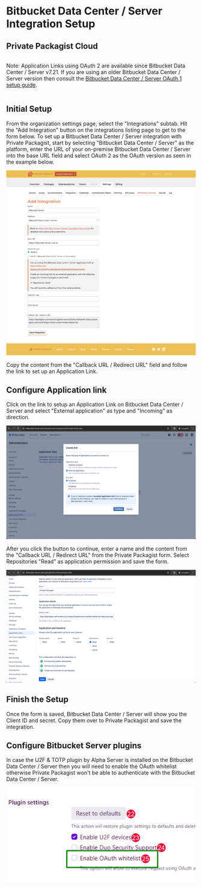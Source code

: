 # Bitbucket Data Center / Server Integration Setup
## Private Packagist Cloud

<div class="row column">
    <div class="callout warning">
        <p>Note: Application Links using OAuth 2 are available since Bitbucket Data Center / Server v7.21. If you are using an older Bitbucket Data Center / Server version then consult the <a href="/docs/cloud/bitbucket-server-oauth1-integration-setup.md">Bitbucket Data Center / Server OAuth 1 setup guide</a>.</p>
    </div>
</div>

## Initial Setup
From the organization settings page, select the "Integrations" subtab.
Hit the "Add Integration" button on the integrations listing page to get to the form below.
To set up a Bitbucket Data Center / Server integration with Private Packagist, start by selecting "Bitbucket Data Center / Server"
as the platform, enter the URL of your on-premise Bitbucket Data Center / Server into the base URL field and select OAuth 2 as the OAuth version as seen in the example below.

![Packagist Setup](/Resources/public/img/docs/integration-setup/cloud/bitbucket-server-01-packagist-setup.png)

Copy the content from the "Callback URL / Redirect URL" field and follow the link to set up an Application Link.

## Configure Application link
Click on the link to setup an Application Link on Bitbucket Data Center / Server and select "External application" as type and "Incoming" as direction.

![Bitbucket Data Center / Server Create Application Link](/Resources/public/img/docs/integration-setup/bitbucket-server-02-bitbucket-create-application-link.png)

After you click the button to continue, enter a name and the content from the "Callback URL / Redirect URL" from the Private Packagist form.
Select Repositories "Read" as application permission and save the form.

![Bitbucket Data Center / Server Configure Application Link](/Resources/public/img/docs/integration-setup/bitbucket-server-03-bitbucket-configure-application-link.png)

## Finish the Setup

Once the form is saved, Bitbucket Data Center / Server will show you the Client ID and secret.
Copy them over to Private Packagist and save the integration.

## Configure Bitbucket Server plugins

In case the U2F & TOTP plugin by Alpha Server is installed on the Bitbucket Data Center / Server then you will need to enable the OAuth whitelist
otherwise Private Packagist won't be able to authenticate with the Bitbucket Data Center / Server.

![Bitbucket Data Center / Server TFA Configuration](/Resources/public/img/docs/integration-setup/bitbucket-server-09-tfa.png)

